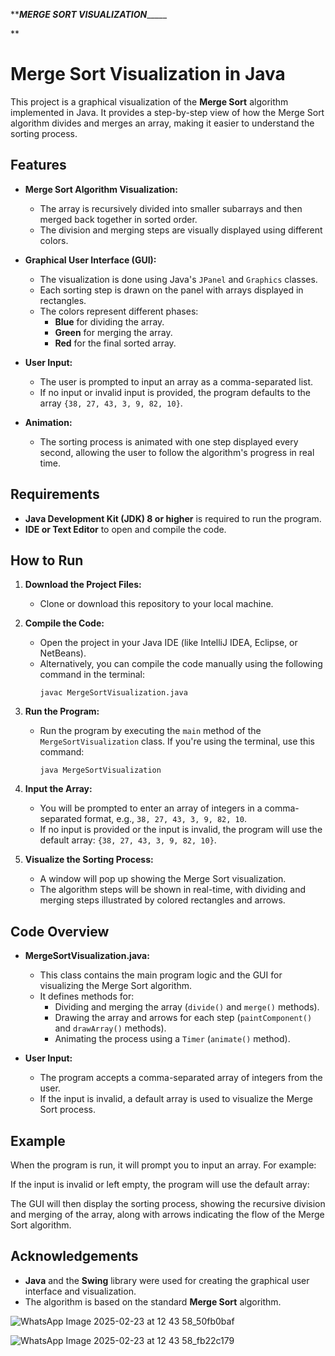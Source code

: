 **___________________MERGE SORT VISUALIZATION________________________

**
# Merge Sort Visualization in Java

This project is a graphical visualization of the **Merge Sort** algorithm implemented in Java. It provides a step-by-step view of how the Merge Sort algorithm divides and merges an array, making it easier to understand the sorting process.

## Features

- **Merge Sort Algorithm Visualization:**
  - The array is recursively divided into smaller subarrays and then merged back together in sorted order.
  - The division and merging steps are visually displayed using different colors.

- **Graphical User Interface (GUI):**
  - The visualization is done using Java's `JPanel` and `Graphics` classes.
  - Each sorting step is drawn on the panel with arrays displayed in rectangles.
  - The colors represent different phases:
    - **Blue** for dividing the array.
    - **Green** for merging the array.
    - **Red** for the final sorted array.

- **User Input:**
  - The user is prompted to input an array as a comma-separated list.
  - If no input or invalid input is provided, the program defaults to the array `{38, 27, 43, 3, 9, 82, 10}`.

- **Animation:**
  - The sorting process is animated with one step displayed every second, allowing the user to follow the algorithm's progress in real time.

## Requirements

- **Java Development Kit (JDK) 8 or higher** is required to run the program.
- **IDE or Text Editor** to open and compile the code.

## How to Run

1. **Download the Project Files:**
   - Clone or download this repository to your local machine.

2. **Compile the Code:**
   - Open the project in your Java IDE (like IntelliJ IDEA, Eclipse, or NetBeans).
   - Alternatively, you can compile the code manually using the following command in the terminal:
     ```
     javac MergeSortVisualization.java
     ```

3. **Run the Program:**
   - Run the program by executing the `main` method of the `MergeSortVisualization` class. 
     If you're using the terminal, use this command:
     ```
     java MergeSortVisualization
     ```

4. **Input the Array:**
   - You will be prompted to enter an array of integers in a comma-separated format, e.g., `38, 27, 43, 3, 9, 82, 10`.
   - If no input is provided or the input is invalid, the program will use the default array: `{38, 27, 43, 3, 9, 82, 10}`.

5. **Visualize the Sorting Process:**
   - A window will pop up showing the Merge Sort visualization.
   - The algorithm steps will be shown in real-time, with dividing and merging steps illustrated by colored rectangles and arrows.

## Code Overview

- **MergeSortVisualization.java:**
  - This class contains the main program logic and the GUI for visualizing the Merge Sort algorithm.
  - It defines methods for:
    - Dividing and merging the array (`divide()` and `merge()` methods).
    - Drawing the array and arrows for each step (`paintComponent()` and `drawArray()` methods).
    - Animating the process using a `Timer` (`animate()` method).

- **User Input:**
  - The program accepts a comma-separated array of integers from the user.
  - If the input is invalid, a default array is used to visualize the Merge Sort process.

## Example

When the program is run, it will prompt you to input an array. For example:

If the input is invalid or left empty, the program will use the default array:

The GUI will then display the sorting process, showing the recursive division and merging of the array, along with arrows indicating the flow of the Merge Sort algorithm.


## Acknowledgements

- **Java** and the **Swing** library were used for creating the graphical user interface and visualization.
- The algorithm is based on the standard **Merge Sort** algorithm.


![WhatsApp Image 2025-02-23 at 12 43 58_50fb0baf](https://github.com/user-attachments/assets/99ae21f5-a17d-4f0c-9008-260f4ef5cb82)

![WhatsApp Image 2025-02-23 at 12 43 58_fb22c179](https://github.com/user-attachments/assets/807b617f-1b45-49f1-baac-c0531961288b)



